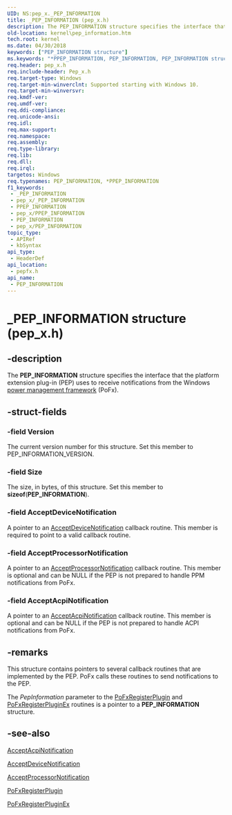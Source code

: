 ```yaml
---
UID: NS:pep_x._PEP_INFORMATION
title: _PEP_INFORMATION (pep_x.h)
description: The PEP_INFORMATION structure specifies the interface that the platform extension plug-in (PEP) uses to receive notifications from the Windows power management framework (PoFx).
old-location: kernel\pep_information.htm
tech.root: kernel
ms.date: 04/30/2018
keywords: ["PEP_INFORMATION structure"]
ms.keywords: "*PPEP_INFORMATION, PEP_INFORMATION, PEP_INFORMATION structure [Kernel-Mode Driver Architecture], PPEP_INFORMATION, PPEP_INFORMATION structure pointer [Kernel-Mode Driver Architecture], _PEP_INFORMATION, kernel.pep_information, pepfx/PEP_INFORMATION, pepfx/PPEP_INFORMATION"
req.header: pep_x.h
req.include-header: Pep_x.h
req.target-type: Windows
req.target-min-winverclnt: Supported starting with Windows 10.
req.target-min-winversvr: 
req.kmdf-ver: 
req.umdf-ver: 
req.ddi-compliance: 
req.unicode-ansi: 
req.idl: 
req.max-support: 
req.namespace: 
req.assembly: 
req.type-library: 
req.lib: 
req.dll: 
req.irql: 
targetos: Windows
req.typenames: PEP_INFORMATION, *PPEP_INFORMATION
f1_keywords:
 - _PEP_INFORMATION
 - pep_x/_PEP_INFORMATION
 - PPEP_INFORMATION
 - pep_x/PPEP_INFORMATION
 - PEP_INFORMATION
 - pep_x/PEP_INFORMATION
topic_type:
 - APIRef
 - kbSyntax
api_type:
 - HeaderDef
api_location:
 - pepfx.h
api_name:
 - PEP_INFORMATION
---
```


# _PEP_INFORMATION structure (pep_x.h)


## -description

The <b>PEP_INFORMATION</b> structure specifies the interface that the platform extension plug-in (PEP) uses to receive notifications from the Windows <a href="/windows-hardware/drivers/ddi/index">power management framework</a> (PoFx).

## -struct-fields

### -field Version

The current version number for this structure. Set this member to PEP_INFORMATION_VERSION.

### -field Size

The size, in bytes, of this structure. Set this member to <b>sizeof</b>(<b>PEP_INFORMATION</b>).

### -field AcceptDeviceNotification

A pointer to an <a href="/windows-hardware/drivers/ddi/pepfx/nc-pepfx-pepcallbacknotifydpm">AcceptDeviceNotification</a> callback routine. This member is required to point to a valid callback routine.

### -field AcceptProcessorNotification

A pointer to an <a href="/windows-hardware/drivers/ddi/pepfx/nc-pepfx-pepcallbacknotifyppm">AcceptProcessorNotification</a> callback routine. This member is optional and can be NULL if the PEP is not prepared to handle PPM notifications from PoFx.

### -field AcceptAcpiNotification

A pointer to an <a href="/windows-hardware/drivers/ddi/pepfx/nc-pepfx-pepcallbacknotifyacpi">AcceptAcpiNotification</a> callback routine. This member is optional and can be NULL if the PEP is not prepared to handle ACPI notifications from PoFx.

## -remarks

This structure contains pointers to several callback routines that are implemented by the PEP. PoFx calls these routines to send notifications to the PEP.

The <i>PepInformation</i> parameter to the <a href="/windows-hardware/drivers/ddi/pepfx/nf-pepfx-pofxregisterplugin">PoFxRegisterPlugin</a> and <a href="/windows-hardware/drivers/ddi/pepfx/nf-pepfx-pofxregisterpluginex">PoFxRegisterPluginEx</a> routines is a pointer to a <b>PEP_INFORMATION</b> structure.

## -see-also

<a href="/windows-hardware/drivers/ddi/pepfx/nc-pepfx-pepcallbacknotifyacpi">AcceptAcpiNotification</a>



<a href="/windows-hardware/drivers/ddi/pepfx/nc-pepfx-pepcallbacknotifydpm">AcceptDeviceNotification</a>



<a href="/windows-hardware/drivers/ddi/pepfx/nc-pepfx-pepcallbacknotifyppm">AcceptProcessorNotification</a>



<a href="/windows-hardware/drivers/ddi/pepfx/nf-pepfx-pofxregisterplugin">PoFxRegisterPlugin</a>



<a href="/windows-hardware/drivers/ddi/pepfx/nf-pepfx-pofxregisterpluginex">PoFxRegisterPluginEx</a>
